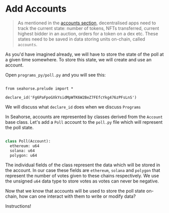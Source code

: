 # Add Accounts
> As mentioned in the [accounts section](../introduction-to-solana-core/accounts.md), decentralised apps need to track the current state: number of tokens, NFTs transferred, current highest bidder in an auction, orders for a token on a dex etc. These states need to be saved in data storing units on-chain, called `accounts`.

As you'd have imagined already, we will have to store the state of the poll at a given time somewhere. To store this state, we will create and use an account.

Open `programs_py/poll.py` and you will see this:
```

from seahorse.prelude import *

declare_id('Fg6PaFpoGXkYsidMpWTK6W2BeZ7FEfcYkg476zPFsLnS')

```

We will discuss what `declare_id` does when we discuss `Programs`

In Seahorse, accounts are represented by classes derived from the `Account` base class. 
Let's add a `Poll` account to the `poll.py` file which will represent the poll state.

```py

class Poll(Account):
  ethereum: u64
  solana: u64
  polygon: u64

```

The individual fields of the class represent the data which will be stored in the account. In our case these fields are `ethereum`, `solana` and `polygon` that represent the number of votes given to these chains respectively. We use the unsigned `u64` data type to store votes as votes can never be negative.

Now that we know that accounts will be used to store the poll state on-chain, how can one interact with them to write or modify data?

Instructions!